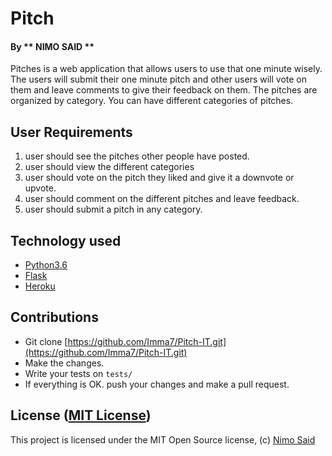 # Pitch
#### By **  NIMO SAID   **

Pitches is a web application that allows users to use that one minute wisely. The users will submit their one minute pitch and other users will vote on them and leave comments to give their feedback on them. The pitches are organized by category. You can have different categories of pitches. 

## User Requirements

1. user should see the pitches other people have posted.
2. user should view the different categories
2. user should vote on the pitch they liked and give it a downvote or upvote.
3. user should comment on the different pitches and leave feedback.
4. user should submit a pitch in any category.

<!-- ## Specifications
[Specification file](https://github.com/Imma7/Pitch-IT/blob/master/specs.md) -->

<!-- ## Live Demo

The web app can be accessed from the following link [https://pitch-eat.herokuapp.com/](https://pitch-eat.herokuapp.com/) -->

## Technology used

* [Python3.6](https://www.python.org/)
* [Flask](http://flask.pocoo.org/)
* [Heroku](https://heroku.com)

## Contributions

- Git clone [https://github.com/Imma7/Pitch-IT.git](https://github.com/Imma7/Pitch-IT.git) 
- Make the changes.
- Write your tests on `tests/`
- If everything is OK. push your changes and make a pull request.

## License ([MIT License](http://choosealicense.com/licenses/mit/))

This project is licensed under the MIT Open Source license, (c) [Nimo Said](https://github.com/nimosaid)